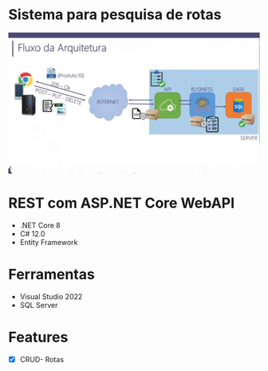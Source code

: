 # Sistema para pesquisa de rotas

![Modelo da Arquitetura proposta](https://raw.githubusercontent.com/jeffreysSharp/master.rotas/refs/heads/main/_docs/img/fluxo-arquitetura.jpg)

# REST com ASP.NET Core WebAPI
- .NET Core 8
- C# 12.0
- Entity Framework 

# Ferramentas
- Visual Studio 2022
- SQL Server

# Features
- [x] CRUD- Rotas
